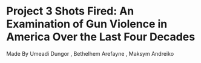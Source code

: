 # Project 3 Shots Fired: An Examination of Gun Violence in America Over the Last Four Decades

Made By Umeadi Dungor , Bethelhem Arefayne , Maksym Andreiko



